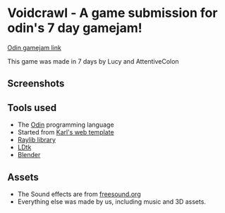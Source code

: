 # Voidcrawl - A game submission for odin's 7 day gamejam!

[Odin gamejam link](https://itch.io/jam/odin-7-day-jam)

This game was made in 7 days by Lucy and AttentiveColon

## Screenshots



## Tools used

- The [Odin](https://odin-lang.org/) programming language
- Started from [Karl's web template](https://github.com/karl-zylinski/odin-raylib-web)
- [Raylib library](https://www.raylib.com/)
- [LDtk](https://ldtk.io/)
- [Blender](https://www.blender.org/)

## Assets

- The Sound effects are from [freesound.org](https://freesound.org/)
- Everything else was made by us, including music and 3D assets.
